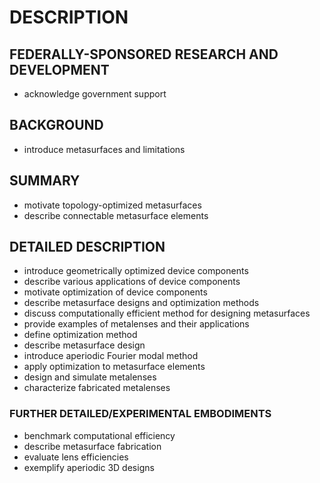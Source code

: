 # DESCRIPTION

## FEDERALLY-SPONSORED RESEARCH AND DEVELOPMENT

- acknowledge government support

## BACKGROUND

- introduce metasurfaces and limitations

## SUMMARY

- motivate topology-optimized metasurfaces
- describe connectable metasurface elements

## DETAILED DESCRIPTION

- introduce geometrically optimized device components
- describe various applications of device components
- motivate optimization of device components
- describe metasurface designs and optimization methods
- discuss computationally efficient method for designing metasurfaces
- provide examples of metalenses and their applications
- define optimization method
- describe metasurface design
- introduce aperiodic Fourier modal method
- apply optimization to metasurface elements
- design and simulate metalenses
- characterize fabricated metalenses

### FURTHER DETAILED/EXPERIMENTAL EMBODIMENTS

- benchmark computational efficiency
- describe metasurface fabrication
- evaluate lens efficiencies
- exemplify aperiodic 3D designs

